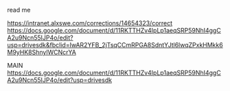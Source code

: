 read me


https://intranet.alxswe.com/corrections/14654323/correct
https://docs.google.com/document/d/11RKTTHZv4IpLp1aeqSRP59NhI4ggCA2u9Ncn55IJP4o/edit?usp=drivesdk&fbclid=IwAR2YFB_2jTsqCCmRPGA8SdntYJtl6lwqZPxkHMkk6M9yHK8ShnylWCNcrYA


MAIN
https://docs.google.com/document/d/11RKTTHZv4IpLp1aeqSRP59NhI4ggCA2u9Ncn55IJP4o/edit?usp=drivesdk
